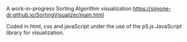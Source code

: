 A work-in-progress Sorting Algorithm visualization
https://simone-dr.github.io/SortingVisualizer/main.html

Coded in html, css and javaScript under the use of the p5.js JavaScript library for visualization.
